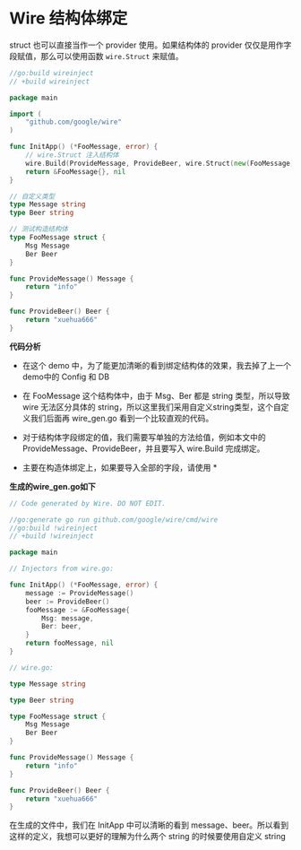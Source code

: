 # Wire 结构体绑定

struct 也可以直接当作一个 provider 使用。如果结构体的 provider 仅仅是用作字段赋值，那么可以使用函数 `wire.Struct` 来赋值。

```go
//go:build wireinject
// +build wireinject

package main

import (
	"github.com/google/wire"
)

func InitApp() (*FooMessage, error) {
	// wire.Struct 注入结构体
	wire.Build(ProvideMessage, ProvideBeer, wire.Struct(new(FooMessage), "Msg", "Ber"))
	return &FooMessage{}, nil
}

// 自定义类型
type Message string
type Beer string

// 测试构造结构体
type FooMessage struct {
	Msg Message
	Ber Beer
}

func ProvideMessage() Message {
	return "info"
}

func ProvideBeer() Beer {
	return "xuehua666"
}
```

**代码分析**

- 在这个 demo 中，为了能更加清晰的看到绑定结构体的效果，我去掉了上一个demo中的 Config 和 DB 

- 在 FooMessage 这个结构体中，由于 Msg、Ber 都是 string 类型，所以导致 wire 无法区分具体的 string，所以这里我们采用自定义string类型，这个自定义我们后面再 wire_gen.go 看到一个比较直观的代码。

- 对于结构体字段绑定的值，我们需要写单独的方法给值，例如本文中的 ProvideMessage、ProvideBeer，并且要写入 wire.Build 完成绑定。

- 主要在构造体绑定上，如果要导入全部的字段，请使用 *

**生成的wire_gen.go如下**

```go
// Code generated by Wire. DO NOT EDIT.

//go:generate go run github.com/google/wire/cmd/wire
//go:build !wireinject
// +build !wireinject

package main

// Injectors from wire.go:

func InitApp() (*FooMessage, error) {
	message := ProvideMessage()
	beer := ProvideBeer()
	fooMessage := &FooMessage{
		Msg: message,
		Ber: beer,
	}
	return fooMessage, nil
}

// wire.go:

type Message string

type Beer string

type FooMessage struct {
	Msg Message
	Ber Beer
}

func ProvideMessage() Message {
	return "info"
}

func ProvideBeer() Beer {
	return "xuehua666"
}
```

在生成的文件中，我们在 InitApp 中可以清晰的看到 message、beer。所以看到这样的定义，我想可以更好的理解为什么两个 string 的时候要使用自定义 string